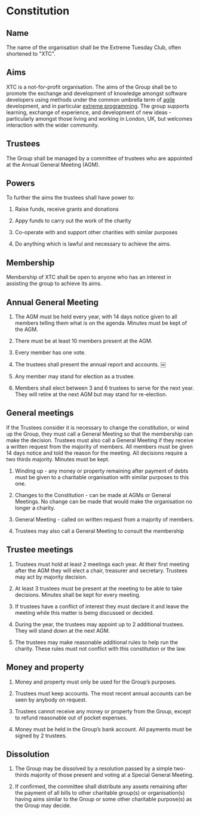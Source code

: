 # Constitution

## Name

The name of the organisation shall be the Extreme Tuesday Club, often shortened to "XTC".

## Aims

XTC is a not-for-profit organisation. The aims of the Group shall be to promote the exchange and development of knowledge amongst software developers using methods under the common umbrella term of [agile](http://agilemanifesto.org/) development, and in particular [extreme programming](http://www.extremeprogramming.org/). The group supports learning, exchange of experience, and development of new ideas - particularly amongst those living and working in London, UK, but welcomes interaction with the wider community.

## Trustees

The Group shall be managed by a committee of trustees who are appointed at the Annual General Meeting (AGM).

## Powers

To further the aims the trustees shall have power to:

1. Raise funds, receive grants and donations

2. Appy funds to carry out the work of the charity

3. Co-operate with and support other charities with similar purposes

4. Do anything which is lawful and necessary to achieve the aims.


## Membership

Membership of XTC shall be open to anyone who has an interest in assisting the group to achieve its aims.

## Annual General Meeting

1. The AGM must be held every year, with 14 days notice given to all members telling them what is on the agenda. Minutes must be kept of the AGM.

2. There must be at least 10 members present at the AGM. 

3. Every member has one vote.

4. The trustees shall present the annual report and accounts.
￼
5. Any member may stand for election as a trustee.

6. Members shall elect between 3 and 6 trustees to serve for the next year. They will retire at the next AGM but may stand for re-election.

## General meetings

If the Trustees consider it is necessary to change the constitution, or wind up the Group, they must call a General Meeting so that the membership can make the decision. Trustees must also call a General Meeting if they receive a written request from the majority of members. All members must be given 14 days notice and told the reason for the meeting. All decisions require a two thirds majority. Minutes must be kept.

1. Winding up - any money or property remaining after payment of debts must be given to a charitable organisation with similar purposes to this one.

2. Changes to the Constitution - can be made at AGMs or General Meetings. No change can be made that would make the organisation no longer a charity.

3. General Meeting - called on written request from a majority of members.

4. Trustees may also call a General Meeting to consult the membership


## Trustee meetings

1. Trustees must hold at least 2 meetings each year. At their first meeting after the AGM they will elect a chair, treasurer and secretary. Trustees may act by majority decision.

2. At least 3 trustees must be present at the meeting to be able to take decisions. Minutes shall be kept for every meeting.

3. If trustees have a conflict of interest they must declare it and leave the meeting while this matter is being discussed or decided.

4. During the year, the trustees may appoint up to 2 additional trustees. They will stand down at the next AGM.

5. The trustees may make reasonable additional rules to help run the charity. These rules must not conflict with this constitution or the law.


## Money and property

1. Money and property must only be used for the Group’s purposes.

2. Trustees must keep accounts. The most recent annual accounts can be seen by anybody on request.

3. Trustees cannot receive any money or property from the Group, except to refund reasonable out of pocket expenses.

4. Money must be held in the Group’s bank account. All payments must be signed by 2 trustees.


## Dissolution

1. The Group may be dissolved by a resolution passed by a simple two-thirds majority of those present and voting at a Special General Meeting.

2. If confirmed, the committee shall distribute any assets remaining after the payment of all bills to other charitable group(s) or organisation(s) having aims similar to the Group or some other charitable purpose(s) as the Group may decide.
